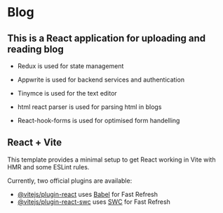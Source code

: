 # Blog

## This is a React application for uploading and reading blog

- Redux is used for state management

- Appwrite is used for backend services and authentication

- Tinymce is used for the text editor 

- html react parser is used for parsing html in blogs

- React-hook-forms is used for optimised form handelling

## React + Vite

This template provides a minimal setup to get React working in Vite with HMR and some ESLint rules.

Currently, two official plugins are available:

- [@vitejs/plugin-react](https://github.com/vitejs/vite-plugin-react/blob/main/packages/plugin-react/README.md) uses [Babel](https://babeljs.io/) for Fast Refresh
- [@vitejs/plugin-react-swc](https://github.com/vitejs/vite-plugin-react-swc) uses [SWC](https://swc.rs/) for Fast Refresh
